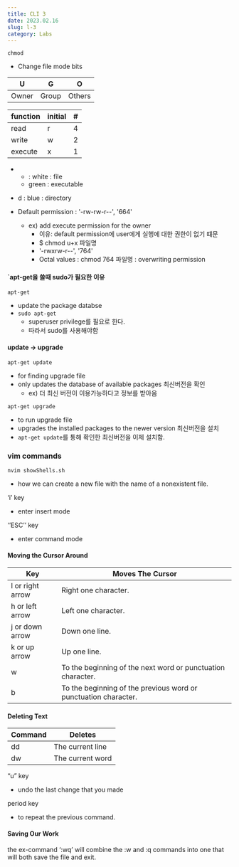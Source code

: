 ```yaml
---
title: CLI 3
date: 2023.02.16
slug: l-3
category: Labs
---
```


`chmod`

- Change file mode bits

| U | G | O |
| - | - | - |
| Owner | Group | Others

| function | initial | # |
| -------- | ------- | - |
| read     | r       | 4 |
| write    | w       | 2 |
| execute  | x       | 1 |

- - : white : file
  - green : executable
- d : blue : directory

- Default permission : '-rw-rw-r--', '664'
  - ex) add execute permission for the owner
    - 이유: default permission에 user에게 실행에 대한 권한이 없기 떄문
    - $ chmod u+x 파일명
    - '-rwxrw-r--', '764'
    - Octal values : chmod 764 파일명 : overwriting permission

#### `apt-get을 쓸때 sudo가 필요한 이유

`apt-get`

- update the package databse
- `sudo apt-get`
  - superuser privilege를 필요로 한다.
  - 따라서 sudo를 사용해야함

#### update &rightarrow; upgrade

`apt-get update` 

- for finding upgrade file
- only updates the database of available packages 최신버전을 확인
  - ex) 더 최신 버전이 이용가능하다고 정보를 받아옴

`apt-get upgrade`

- to run upgrade file
- upgrades the installed packages to the newer version 최신버전을 설치
- `apt-get update`를 통해 확인한 최신버전을 이제 설치함.

### vim commands

`nvim showShells.sh`

- how we can create a new file with the name of a nonexistent file.

‘i’ key

- enter insert mode

‘’ESC’’ key

- enter command mode

#### Moving the Cursor Around

| Key | Moves The Cursor |
| --- | ---------------- |
| l or right arrow | Right one character. |
| h or left arrow | Left one character. |
| j or down arrow | Down one line. |
| k or up arrow | Up one line. |
| w | To the beginning of the next word or punctuation character. |
| b | To the beginning of the previous word or punctuation character. |

#### Deleting Text

| Command | Deletes |
| ------- | ------- |
| dd | The current line |
| dw | The current word |

“u” key

- undo the last change that you made

period key

- to repeat the previous command.

#### Saving Our Work

the ex-command ‘:wq’ will combine the :w and :q commands into one that will both save the file and exit.
